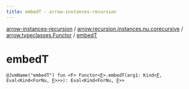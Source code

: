 ```yaml
---
title: embedT - arrow-instances-recursion
---
```


[arrow-instances-recursion](../../index.html) / [arrow.recursion.instances.nu.corecursive](../index.html) / [arrow.typeclasses.Functor](index.html) / [embedT](./embed-t.html)

# embedT

`@JvmName("embedT") fun <F> Functor<`[`F`](embed-t.html#F)`>.embedT(arg1: Kind<`[`F`](embed-t.html#F)`, Eval<Kind<ForNu, `[`F`](embed-t.html#F)`>>>): Eval<Kind<ForNu, `[`F`](embed-t.html#F)`>>`